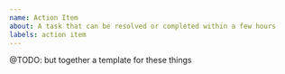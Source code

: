 ```yaml
---
name: Action Item
about: A task that can be resolved or completed within a few hours
labels: action item
---
```


@TODO: but together a template for these things

